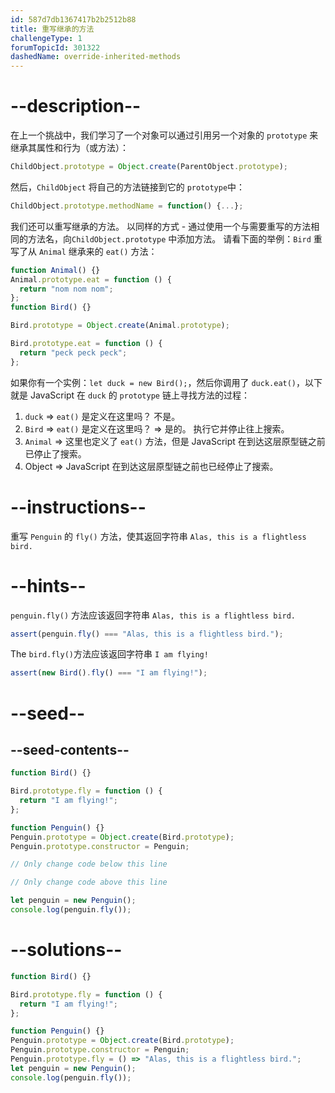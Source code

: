 ```yaml
---
id: 587d7db1367417b2b2512b88
title: 重写继承的方法
challengeType: 1
forumTopicId: 301322
dashedName: override-inherited-methods
---
```


# --description--

在上一个挑战中，我们学习了一个对象可以通过引用另一个对象的 `prototype` 来继承其属性和行为（或方法）：

```js
ChildObject.prototype = Object.create(ParentObject.prototype);
```

然后，`ChildObject` 将自己的方法链接到它的 `prototype`中：

```js
ChildObject.prototype.methodName = function() {...};
```

我们还可以重写继承的方法。 以同样的方式 - 通过使用一个与需要重写的方法相同的方法名，向`ChildObject.prototype` 中添加方法。 请看下面的举例：`Bird` 重写了从 `Animal` 继承来的 `eat()` 方法：

```js
function Animal() {}
Animal.prototype.eat = function () {
  return "nom nom nom";
};
function Bird() {}

Bird.prototype = Object.create(Animal.prototype);

Bird.prototype.eat = function () {
  return "peck peck peck";
};
```

如果你有一个实例：`let duck = new Bird();`，然后你调用了 `duck.eat()`，以下就是 JavaScript 在 `duck` 的 `prototype` 链上寻找方法的过程：

1.  `duck` => `eat()` 是定义在这里吗？ 不是。
2.  `Bird` => `eat()` 是定义在这里吗？ => 是的。 执行它并停止往上搜索。
3.  `Animal` => 这里也定义了 `eat()` 方法，但是 JavaScript 在到达这层原型链之前已停止了搜索。
4.  Object => JavaScript 在到达这层原型链之前也已经停止了搜索。

# --instructions--

重写 `Penguin` 的 `fly()` 方法，使其返回字符串 `Alas, this is a flightless bird.`

# --hints--

`penguin.fly()` 方法应该返回字符串 `Alas, this is a flightless bird.`

```js
assert(penguin.fly() === "Alas, this is a flightless bird.");
```

The `bird.fly()`方法应该返回字符串 `I am flying!`

```js
assert(new Bird().fly() === "I am flying!");
```

# --seed--

## --seed-contents--

```js
function Bird() {}

Bird.prototype.fly = function () {
  return "I am flying!";
};

function Penguin() {}
Penguin.prototype = Object.create(Bird.prototype);
Penguin.prototype.constructor = Penguin;

// Only change code below this line

// Only change code above this line

let penguin = new Penguin();
console.log(penguin.fly());
```

# --solutions--

```js
function Bird() {}

Bird.prototype.fly = function () {
  return "I am flying!";
};

function Penguin() {}
Penguin.prototype = Object.create(Bird.prototype);
Penguin.prototype.constructor = Penguin;
Penguin.prototype.fly = () => "Alas, this is a flightless bird.";
let penguin = new Penguin();
console.log(penguin.fly());
```
